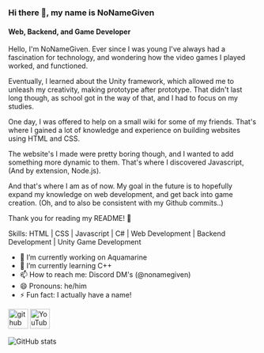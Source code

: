 ### Hi there 👋, my name is NoNameGiven
#### Web, Backend, and Game Developer
Hello, I'm NoNameGiven. Ever since I was young I've always had a fascination for technology, and wondering how the video games I played worked, and functioned. 

Eventually, I learned about the Unity framework, which allowed me to unleash my creativity, making prototype after prototype. That didn't last long though, as school got in the way of that, and I had to focus on my studies.

One day, I was offered to help on a small wiki for some of my friends. That's where I gained a lot of knowledge and experience on building websites using HTML and CSS.

The website's I made were pretty boring though, and I wanted to add something more dynamic to them. That's where I discovered Javascript, (And by extension, Node.js).

And that's where I am as of now. My goal in the future is to hopefully expand my knowledge on web development, and get back into game creation. (Oh, and to also be consistent with my Github commits..)

Thank you for reading my README! 👋

Skills: HTML | CSS | Javascript | C# | Web Development | Backend Development | Unity Game Development

- 🔭 I’m currently working on Aquamarine 
- 🌱 I’m currently learning C++ 
- 📫 How to reach me: Discord DM's (@nonamegiven) 
- 😄 Pronouns: he/him 
- ⚡ Fun fact: I actually have a name! 


[<img src='https://cdn.jsdelivr.net/npm/simple-icons@3.0.1/icons/github.svg' alt='github' height='40'>](https://github.com/NoNameGivenCoder)  [<img src='https://cdn.jsdelivr.net/npm/simple-icons@3.0.1/icons/youtube.svg' alt='YouTube' height='40'>](https://www.youtube.com/channel/@n0nameg1ven)  

![GitHub stats](https://github-readme-stats.vercel.app/api?username=NoNameGivenCoder&show_icons=true&count_private=true)  
